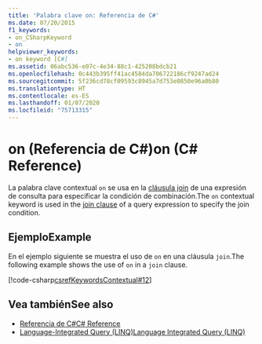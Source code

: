 ```yaml
---
title: 'Palabra clave on: Referencia de C#'
ms.date: 07/20/2015
f1_keywords:
- on_CSharpKeyword
- on
helpviewer_keywords:
- on keyword [C#]
ms.assetid: 06abc536-e07c-4e34-88c1-425208bdcb21
ms.openlocfilehash: 0c443b395ff41ac4584da706722186cf9247ad24
ms.sourcegitcommit: 5f236cd78cf09593c8945a7d753e0850e96a0b80
ms.translationtype: HT
ms.contentlocale: es-ES
ms.lasthandoff: 01/07/2020
ms.locfileid: "75713315"
---
```

# <a name="on-c-reference"></a><span data-ttu-id="939b2-102">on (Referencia de C#)</span><span class="sxs-lookup"><span data-stu-id="939b2-102">on (C# Reference)</span></span>

<span data-ttu-id="939b2-103">La palabra clave contextual `on` se usa en la [cláusula join](join-clause.md) de una expresión de consulta para especificar la condición de combinación.</span><span class="sxs-lookup"><span data-stu-id="939b2-103">The `on` contextual keyword is used in the [join clause](join-clause.md) of a query expression to specify the join condition.</span></span>

## <a name="example"></a><span data-ttu-id="939b2-104">Ejemplo</span><span class="sxs-lookup"><span data-stu-id="939b2-104">Example</span></span>

<span data-ttu-id="939b2-105">En el ejemplo siguiente se muestra el uso de `on` en una cláusula `join`.</span><span class="sxs-lookup"><span data-stu-id="939b2-105">The following example shows the use of `on` in a `join` clause.</span></span>

[!code-csharp[csrefKeywordsContextual#12](~/samples/snippets/csharp/VS_Snippets_VBCSharp/csrefKeywordsContextual/CS/csrefKeywordsContextual.cs#12)]

## <a name="see-also"></a><span data-ttu-id="939b2-106">Vea también</span><span class="sxs-lookup"><span data-stu-id="939b2-106">See also</span></span>

- [<span data-ttu-id="939b2-107">Referencia de C#</span><span class="sxs-lookup"><span data-stu-id="939b2-107">C# Reference</span></span>](../index.md)
- [<span data-ttu-id="939b2-108">Language-Integrated Query (LINQ)</span><span class="sxs-lookup"><span data-stu-id="939b2-108">Language Integrated Query (LINQ)</span></span>](../../linq/index.md)

